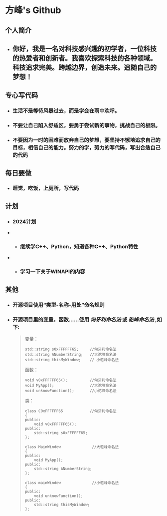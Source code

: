 # **方峰's Github**

## **个人简介**

- ## **你好，我是一名对科技感兴趣的初学者，一位科技的热爱者和创新者。我喜欢探索科技的各种领域。科技追求完美。跨越边界，创造未来。追随自己的梦想！**

## **专心写代码**

- ### **生活不是等待风暴过去，而是学会在雨中欢呼。**
- ### **不要让自己陷入舒适区，要勇于尝试新的事物，挑战自己的极限。**
- ### **不要因为一时的困难而放弃自己的梦想，要坚持不懈地追求自己的目标，相信自己的能力。努力的学，努力的写代码，写出合适自己的代码**

## **每日要做**

- ### **睡觉，吃饭，上厕所，写代码**

## **计划**

- ### **2024计划**
- * ### **继续学C++、Python，知道各种C++、Python特性**
- * ### **学习一下关于WINAPI的内容**

## **其他**
- ### **开源项目使用“类型-名称-用处”命名规则**  
- ### **开源项目里的变量，函数......使用 *匈牙利命名法* 或 *驼峰命名法* ,如下:**
  
  > 变量：
  > 
  > ```
  > std::string s0xFFFFFF65;     //匈牙利命名法
  > std::string ANumberString;   //大驼峰命名法
  > std::string thisMyWindow;    // 小驼峰命名法
  > ```
  > 
  > 函数：
  > 
  > ```
  > void v0xFFFFFF65();          //匈牙利命名法
  > void MyApp();                //大驼峰命名法
  > void unknowFunction();       //小驼峰命名法
  > ```
  > 
  > 类：
  > 
  > ```
  > class C0xFFFFFF65            //匈牙利命名法
  > {
  > public:
  > 	void v0xFFFFFF65();
  > public:
  > 	std::string s0xFFFFFF65;
  > };
  > 
  > class MainWindow              //大驼峰命名法
  > {
  > public:
  > 	void MyApp();
  > public:
  > 	std::string ANumberString;
  > };
  >
  > class mainWindow              //小驼峰命名法
  > {
  > public:
  > 	void unknowFunction();
  > public:
  > 	std::string thisMyWindow;
  > };
  > ```


